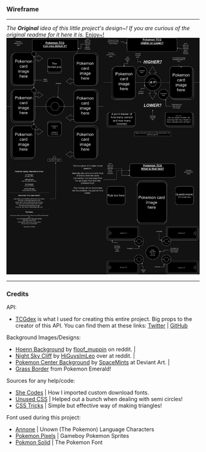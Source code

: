 

### Wireframe

---

*The **Original** idea of this little project's design~!*
*If you are curious of the original readme for it here it is.* [Enjoy~!](/Additional-Files/original-readme.md)
![description of image](/Assets/Wire-Frame/Project-Wireframe.png)

---

### Credits

API:
- [TCGdex](https://github.com/tcgdex/javascript-sdk) is what I used for creating this entire project. Big props to the creator of this API. You can find them at these links: [Twitter](https://twitter.com/Aviortheking) | [GitHub](https://github.com/Aviortheking)

Background Images/Designs:

- [Hoenn Background](https://www.reddit.com/r/pokemon/comments/11xa0zx/pokemon_gen_3_rubysapphireemerald_opening/#lightbox) by [floof_muppin](https://www.reddit.com/user/floof_muppin/) on reddit. |
- [Night Sky Cliff](https://www.reddit.com/r/MysteryDungeon/comments/113xu9e/tutorial_making_your_own_mobile_mystery_dungeon/) by [HiGuysImLeo](https://www.reddit.com/user/HiGuysImLeo/) over at reddit. |
- [Pokemon Center Background](https://www.deviantart.com/spacemints/art/pokemon-center-free-bg-615787534) by [SpaceMints](https://www.deviantart.com/spacemints) at Deviant Art. |
- [Grass Border](https://www.spriters-resource.com/game_boy_advance/pokemonemerald/sheet/134267/) from Pokemon Emerald!

Sources for any help/code:

- [She Codes](https://www.shecodes.io/athena/9852-how-to-add-a-custom-font-to-your-css-code) | How I imported custom download fonts.
- [Unused CSS](https://unused-css.com/blog/css-half-circle/) | Helped out a bunch when dealing with semi circles!
- [CSS Tricks](https://css-tricks.com/books/greatest-css-tricks/how-to-make-a-triangle/) | Simple but effective way of making triangles!

Font used during this project:

- [Annone](https://www.fontspace.com/annone-font-f4876) | Unown (The Pokemon) Language Characters
- [Pokemon Pixels](https://www.fontspace.com/pokemon-pixels-font-f13534) | Gameboy Pokemon Sprites
- [Pokmon Solid](https://www.fontspace.com/pokemon-solid-font-f13844) | The Pokemon Font
